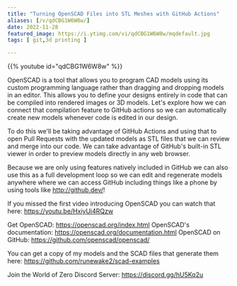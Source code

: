```yaml
---
title: "Turning OpenSCAD Files into STL Meshes with GitHub Actions"
aliases: [/v/qdCBG1W6W8w/]
date: 2022-11-28
featured_image: https://i.ytimg.com/vi/qdCBG1W6W8w/mqdefault.jpg
tags: [ git,3d printing ]

---
```


{{% youtube id="qdCBG1W6W8w" %}}

OpenSCAD is a tool that allows you to program CAD models using its custom programming language rather than dragging and dropping models in an editor. This allows you to define your designs entirely in code that can be compiled into rendered images or 3D models. Let's explore how we can connect that compilation feature to GitHub actions so we can automatically create new models whenever code is edited in our design.

To do this we'll be taking advantage of GitHub Actions and using that to open Pull Requests with the updated models as STL files that we can review and merge into our code. We can take advantage of GitHub's built-in STL viewer in order to preview models directly in any web browser.

Because we are only using features natively included in GitHub we can also use this as a full development loop so we can edit and regenerate models anywhere where we can access GitHub including things like a phone by using tools like http://github.dev/!

If you missed the first video introducing OpenSCAD you can watch that here: https://youtu.be/HxiyUi4RQzw

Get OpenSCAD: https://openscad.org/index.html
OpenSCAD's documentation: https://openscad.org/documentation.html
OpenSCAD on GitHub: https://github.com/openscad/openscad/

You can get a copy of my models and the SCAD files that generate them here: https://github.com/runewake2/scad-examples

Join the World of Zero Discord Server: https://discord.gg/hU5Kq2u